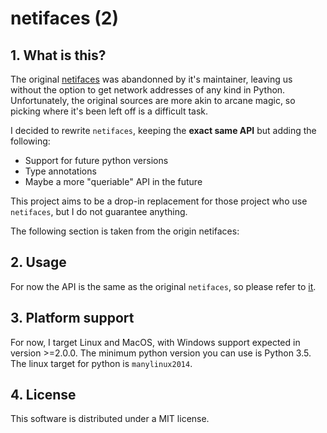# netifaces (2)

## 1. What is this?

The original [netifaces](https://github.com/al45tair/netifaces) was abandonned by it's maintainer,
leaving us without the option to get network addresses of any kind in Python. Unfortunately, the 
original sources are more akin to arcane magic, so picking where it's been left off is a difficult
task.

I decided to rewrite `netifaces`, keeping the **exact same API** but adding the following:

- Support for future python versions
- Type annotations
- Maybe a more "queriable" API in the future

This project aims to be a drop-in replacement for those project who use `netifaces`, but I do not
guarantee anything.


The following section is taken from the origin netifaces:

## 2. Usage

For now the API is the same as the original `netifaces`, so please refer to [it](https://github.com/al45tair/netifaces).

## 3. Platform support

For now, I target Linux and MacOS, with Windows support expected in version >=2.0.0. The minimum python
version you can use is Python 3.5. The linux target for python is `manylinux2014`.

## 4. License

This software is distributed under a MIT license.
